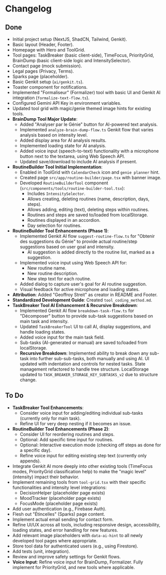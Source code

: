 
# Changelog

## Done

- Initial project setup (NextJS, ShadCN, Tailwind, Genkit).
- Basic layout (Header, Footer).
- Homepage with Hero and ToolGrid.
- Tool pages: TaskBreaker (basic client-side), TimeFocus, PriorityGrid, BrainDump (basic client-side logic and IntensitySelector).
- Contact page (mock submission).
- Legal pages (Privacy, Terms).
- Sparks page (placeholder).
- Basic Genkit setup (`ai/genkit.ts`).
- Toaster component for notifications.
- Implemented "Formaliseur" (Formalizer) tool with basic UI and Genkit AI integration (`formalize-text-flow.ts`).
- Configured Gemini API Key in environment variables.
- Updated tool grid with magic/genie themed image hints for existing tools.
- **BrainDump Tool Major Update**:
    - Added "Analyser par le Génie" button for AI-powered text analysis.
    - Implemented `analyze-brain-dump-flow.ts` Genkit flow that varies analysis based on intensity level.
    - Added display area for AI analysis results.
    - Implemented loading state for AI analysis.
    - Added voice input (speech-to-text) functionality with a microphone button next to the textarea, using Web Speech API.
    - Updated save/download to include AI analysis if present.
- **RoutineBuilder Tool Initial Implementation**:
    - Enabled in ToolGrid with `CalendarCheck` icon and `genie planner` hint.
    - Created page `src/app/routine-builder/page.tsx` with banner image.
    - Developed `RoutineBuilderTool` component (`src/components/tools/routine-builder-tool.tsx`):
        - Includes `IntensitySelector`.
        - Allows creating, deleting routines (name, description, days, steps).
        - Allows adding, editing (text), deleting steps within routines.
        - Routines and steps are saved to/loaded from localStorage.
        - Routines displayed in an accordion.
        - Day selection for routines.
- **RoutineBuilder Tool Enhancements (Phase 1)**:
    - Implemented Genkit AI flow `suggest-routine-flow.ts` for "Obtenir des suggestions du Génie" to provide actual routine/step suggestions based on user goal and intensity.
        - AI suggestion is added directly to the routine list, marked as a suggestion.
    - Implemented voice input using Web Speech API for:
        - New routine name.
        - New routine description.
        - New step text for each routine.
    - Added dialog to capture user's goal for AI routine suggestion.
    - Visual feedback for active microphone and loading states.
- **Attribution**: Added "Geoffroy Streit" as creator in README and Footer.
- **Standardized Development Guide**: Created `tool_coding_method.md`.
- **TaskBreaker Tool AI Enhancement & Recursive Breakdown**:
    - Implemented Genkit AI flow `breakdown-task-flow.ts` for "Décomposer" button to provide sub-task suggestions based on main task and intensity.
    - Updated `TaskBreakerTool` UI to call AI, display suggestions, and handle loading states.
    - Added voice input for the main task field.
    - Sub-tasks (AI-generated or manual) are saved to/loaded from localStorage.
    - **Recursive Breakdown**: Implemented ability to break down any sub-task into further sub-sub-tasks, both manually and using AI. UI updated with indentation and controls for nested tasks. State management refactored to handle tree structure. LocalStorage updated to `TASK_BREAKER_STORAGE_KEY_SUBTASKS_v2` due to structure change.

## To Do

- **TaskBreaker Tool Enhancements**:
    - Consider voice input for adding/editing individual sub-tasks (currently only for main task).
    - Refine UI for very deep nesting if it becomes an issue.
- **RoutineBuilder Tool Enhancements (Phase 2)**:
    - Consider UI for reordering routines and steps.
    - Optional: Add specific time input for routines.
    - Optional: Interactive execution mode (checking off steps as done for a specific day).
    - Refine voice input for editing existing step text (currently only appends).
- Integrate Genkit AI more deeply into other existing tools (TimeFocus modes, PriorityGrid classification help) to make the "magic level" (intensity) impact their behavior.
- Implement remaining tools from `tool-grid.tsx` with their specific functionalities and intensity level integrations:
    - DecisionHelper (placeholder page exists)
    - MoodTracker (placeholder page exists)
    - FocusMode (placeholder page exists)
- Add user authentication (e.g., Firebase Auth).
- Flesh out "Étincelles" (Sparks) page content.
- Implement actual email sending for contact form.
- Refine UI/UX across all tools, including responsive design, accessibility, loading states, and error handling for new features.
- Add relevant image placeholders with `data-ai-hint` to all newly developed tool pages where appropriate.
- Store tool data for authenticated users (e.g., using Firestore).
- Add tests (unit, integration).
- Review and improve safety settings for Genkit flows.
- **Voice Input**: Refine voice input for BrainDump, Formalizer. Fully implement for PriorityGrid, and new tools where applicable.
    
```
